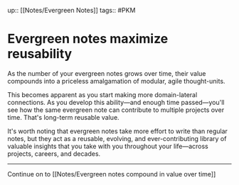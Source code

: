 up:: [[Notes/Evergreen Notes]]
tags:: #PKM 

# Evergreen notes maximize reusability
As the number of your evergreen notes grows over time, their value compounds into a priceless amalgamation of modular, agile thought-units. 

This becomes apparent as you start making more domain-lateral connections. As you develop this ability—and enough time passed—you'll see how the same evergreen note can contribute to multiple projects over time. That's long-term reusable value.

It's worth noting that evergreen notes take more effort to write than regular notes, but they act as a reusable, evolving, and ever-contributing library of valuable insights that you take with you throughout your life—across projects, careers, and decades. 

---

Continue on to [[Notes/Evergreen notes compound in value over time]]